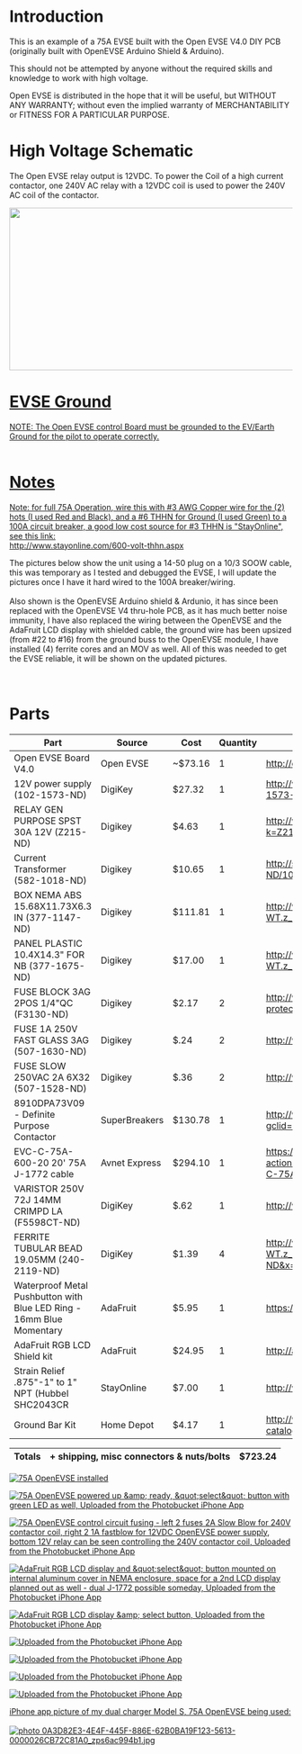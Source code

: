 # Introduction #

This is an example of a 75A EVSE built with the Open EVSE V4.0 DIY PCB (originally built with OpenEVSE Arduino Shield & Arduino).

This should not be attempted by anyone without the required skills and knowledge to work with high voltage.

Open EVSE is distributed in the hope that it will be useful,
but WITHOUT ANY WARRANTY; without even the implied warranty of
MERCHANTABILITY or FITNESS FOR A PARTICULAR PURPOSE.

# High Voltage Schematic #
The Open EVSE relay output is 12VDC. To power the Coil of a high current contactor, one 240V AC relay with a 12VDC coil is used to power the 240V AC coil of the contactor.

<a href='http://www.flickr.com/photos/60192309@N05/6550446647/' title='Untitled by chris1howell, on Flickr'><img src='http://farm8.staticflickr.com/7165/6550446647_14a4dd680b_z.jpg' width='640' height='289'>

<h1>EVSE Ground</h1>

NOTE: The Open EVSE control Board must be grounded to the EV/Earth Ground for the pilot to operate correctly.<br>
<br>
<h1>Notes</h1>

Note: for full 75A Operation, wire this with #3 AWG Copper wire for the (2) hots (I used Red and Black), and a #6 THHN for Ground (I used Green) to a 100A circuit breaker, a good low cost source for #3 THHN is "StayOnline", see this link:<br>
<a href='http://www.stayonline.com/600-volt-thhn.aspx'>http://www.stayonline.com/600-volt-thhn.aspx</a>

The pictures below show the unit using a 14-50 plug on a 10/3 SOOW cable, this was temporary as I tested and debugged the EVSE, I will update the pictures once I have it hard wired to the 100A breaker/wiring.<br>
<br>
Also shown is the OpenEVSE Arduino shield & Ardunio, it has since been replaced with the OpenEVSE V4 thru-hole PCB, as it has much better noise immunity, I have also replaced the wiring between the OpenEVSE and the AdaFruit LCD display with shielded cable, the ground wire has been upsized (from #22 to #16) from the ground buss to the OpenEVSE module, I have installed (4) ferrite cores and an MOV as well.  All of this was needed to get the EVSE reliable, it will be shown on the updated pictures.<br>
<br>
<br>
<h1>Parts</h1>

<table><thead><th> Part </th><th> Source </th><th> Cost </th><th> Quantity </th><th> Link </th></thead><tbody>
<tr><td> Open EVSE Board V4.0 </td><td> Open EVSE </td><td> ~$73.16 </td><td> 1 </td><td> <a href='http://code.google.com/p/open-evse/wiki/OpenEVSEv4partslist'>http://code.google.com/p/open-evse/wiki/OpenEVSEv4partslist</a> </td></tr>
<tr><td> 12V power supply (102-1573-ND) </td><td> DigiKey </td><td> $27.32 </td><td> 1 </td><td>  <a href='http://www.digikey.com/product-search/en?lang=en&site=us&KeyWords=102-1573-ND'>http://www.digikey.com/product-search/en?lang=en&amp;site=us&amp;KeyWords=102-1573-ND</a> </td></tr>
<tr><td> RELAY GEN PURPOSE SPST 30A 12V (Z215-ND) </td><td> Digikey </td><td> $4.63 </td><td> 1 </td><td> <a href='http://www.digikey.com/product-search/en/relays/power-over-2-amps/1049447?k=Z215-ND'>http://www.digikey.com/product-search/en/relays/power-over-2-amps/1049447?k=Z215-ND</a> </td></tr>
<tr><td> Current Transformer (582-1018-ND) </td><td> Digikey </td><td> $10.65 </td><td> 1 </td><td> <a href='http://search.digikey.com/us/en/products/CR8420-1000-G/582-1018-ND/1045174'>http://search.digikey.com/us/en/products/CR8420-1000-G/582-1018-ND/1045174</a> </td></tr>
<tr><td> BOX NEMA ABS 15.68X11.73X6.3 IN (377-1147-ND) </td><td> Digikey </td><td> $111.81 </td><td> 1 </td><td> <a href='http://www.digikey.com/scripts/DkSearch/dksus.dll?WT.z_header=search_go&lang=en&keywords=377-1147-ND&x=0&y=0&cur=USD'>http://www.digikey.com/scripts/DkSearch/dksus.dll?WT.z_header=search_go&amp;lang=en&amp;keywords=377-1147-ND&amp;x=0&amp;y=0&amp;cur=USD</a> </td></tr>
<tr><td> PANEL PLASTIC 10.4X14.3" FOR NB (377-1675-ND) </td><td> Digikey </td><td> $17.00 </td><td> 1 </td><td> <a href='http://www.digikey.com/scripts/DkSearch/dksus.dll?WT.z_header=search_go&lang=en&keywords=377-1675-ND&x=0&y=0&cur=USD'>http://www.digikey.com/scripts/DkSearch/dksus.dll?WT.z_header=search_go&amp;lang=en&amp;keywords=377-1675-ND&amp;x=0&amp;y=0&amp;cur=USD</a> </td></tr>
<tr><td> FUSE BLOCK 3AG 2POS 1/4"QC (F3130-ND) </td><td> Digikey </td><td> $2.17 </td><td> 2 </td><td> <a href='http://www.digikey.com/product-search/en/circuit-protection/fuseholders/655422?k=F3130-ND'>http://www.digikey.com/product-search/en/circuit-protection/fuseholders/655422?k=F3130-ND</a> </td></tr>
<tr><td> FUSE 1A 250V FAST GLASS 3AG (507-1630-ND) </td><td> Digikey </td><td> $.24 </td><td> 2</td><td> <a href='http://www.digikey.com/product-detail/en/3AG%201-R/507-1630-ND/1009882'>http://www.digikey.com/product-detail/en/3AG%201-R/507-1630-ND/1009882</a> </td></tr>
<tr><td> FUSE SLOW 250VAC 2A 6X32 (507-1528-ND) </td><td> Digikey </td><td> $.36 </td><td> 2 </td><td> <a href='http://www.digikey.com/product-detail/en/3SB%202-R/507-1528-ND/1009751'>http://www.digikey.com/product-detail/en/3SB%202-R/507-1528-ND/1009751</a> </td></tr>
<tr><td> 8910DPA73V09 - Definite Purpose Contactor </td><td> SuperBreakers </td><td> $130.78 </td><td> 1 </td><td> <a href='http://www.superbreakers.net/8910dpa73v09.html?gclid=COrCtO_enbMCFUOK4AodbwUANA'>http://www.superbreakers.net/8910dpa73v09.html?gclid=COrCtO_enbMCFUOK4AodbwUANA</a> </td></tr>
<tr><td> EVC-C-75A-600-20 20' 75A J-1772 cable</td><td> Avnet Express </td><td> $294.10 </td><td> 1 </td><td> <a href='https://avnetexpress.avnet.com/store/em/EMController?action=products&N=0&langId=-1&storeId=500201&catalogId=500201&term=EVC-C-75A-600S-20/'>https://avnetexpress.avnet.com/store/em/EMController?action=products&amp;N=0&amp;langId=-1&amp;storeId=500201&amp;catalogId=500201&amp;term=EVC-C-75A-600S-20/</a> </td></tr>
<tr><td> VARISTOR 250V 72J 14MM CRIMPD LA (F5598CT-ND) </td><td> DigiKey </td><td> $.62 </td><td> 1 </td><td> <a href='http://www.digikey.com/product-detail/en/V250LT20AP/F5598CT-ND/3307079'>http://www.digikey.com/product-detail/en/V250LT20AP/F5598CT-ND/3307079</a> </td></tr>
<tr><td> FERRITE TUBULAR BEAD 19.05MM (240-2119-ND) </td><td> DigiKey </td><td> $1.39 </td><td> 4 </td><td> <a href='http://www.digikey.com/scripts/DkSearch/dksus.dll?WT.z_header=search_go&lang=en&keywords=240-2119-ND&x=15&y=15&cur=USD'>http://www.digikey.com/scripts/DkSearch/dksus.dll?WT.z_header=search_go&amp;lang=en&amp;keywords=240-2119-ND&amp;x=15&amp;y=15&amp;cur=USD</a> </td></tr>
<tr><td> Waterproof Metal Pushbutton with Blue LED Ring - 16mm Blue Momentary </td><td> AdaFruit </td><td> $5.95 </td><td> 1 </td><td> <a href='https://www.adafruit.com/products/481'>https://www.adafruit.com/products/481</a> </td></tr>
<tr><td> AdaFruit RGB LCD Shield kit </td><td> AdaFruit </td><td> $24.95 </td><td> 1 </td><td> <a href='http://adafruit.com/products/714'>http://adafruit.com/products/714</a> </td></tr>
<tr><td> Strain Relief .875"-1" to 1" NPT (Hubbel SHC2043CR </td><td> StayOnline </td><td> $7.00 </td><td> 1 </td><td> <a href='http://www.stayonline.com/detail.aspx?id=17209'>http://www.stayonline.com/detail.aspx?id=17209</a> </td></tr>
<tr><td> Ground Bar Kit </td><td> Home Depot </td><td> $4.17 </td><td> 1 </td><td> <a href='http://www.homedepot.com/h_d1/N-5yc1v/R-100207842/h_d2/ProductDisplay?catalogId=10053&langId=-1&keyword=Ground+Bar+Kit'>http://www.homedepot.com/h_d1/N-5yc1v/R-100207842/h_d2/ProductDisplay?catalogId=10053&amp;langId=-1&amp;keyword=Ground+Bar+Kit</a> </td></tr></tbody></table>

<table><thead><th> Totals </th><th> + shipping, misc connectors & nuts/bolts </th><th> $723.24 </th></thead><tbody></tbody></table>

<a href='http://s461.photobucket.com/albums/qq333/mitch672/OpenEVSE/?action=view&amp;current=75AOpenEVSEinstalled.jpg'><img src='http://i461.photobucket.com/albums/qq333/mitch672/OpenEVSE/75AOpenEVSEinstalled.jpg' alt='75A OpenEVSE installed' border='0'>

<a href='http://s461.photobucket.com/albums/qq333/mitch672/OpenEVSE/?action=view&amp;current=014DD906-AF14-47EE-AB1F-5107EF67BE67-2259-00000143634B3BBD.jpg'><img src='http://i461.photobucket.com/albums/qq333/mitch672/OpenEVSE/014DD906-AF14-47EE-AB1F-5107EF67BE67-2259-00000143634B3BBD.jpg' alt='75A OpenEVSE powered up &amp;amp; ready, &amp;quot;select&amp;quot; button with green LED as well, Uploaded from the Photobucket iPhone App' border='0'>

<a href='http://s461.photobucket.com/albums/qq333/mitch672/OpenEVSE/?action=view&amp;current=null-4.jpg'><img src='http://i461.photobucket.com/albums/qq333/mitch672/OpenEVSE/null-4.jpg' alt='75A OpenEVSE control circuit fusing - left 2 fuses 2A Slow Blow for 240V contactor coil, right 2 1A fastblow for 12VDC OpenEVSE power supply, bottom 12V relay can be seen controlling the 240V contactor coil, Uploaded from the Photobucket iPhone App' border='0'>

<a href='http://s461.photobucket.com/albums/qq333/mitch672/OpenEVSE/?action=view&amp;current=null-6.jpg'><img src='http://i461.photobucket.com/albums/qq333/mitch672/OpenEVSE/null-6.jpg' alt='AdaFruit RGB LCD display and &amp;quot;select&amp;quot; button mounted on internal aluminum cover in NEMA enclosure, space for a 2nd LCD display planned out as well - dual J-1772 possible someday, Uploaded from the Photobucket iPhone App' border='0'>

<a href='http://s461.photobucket.com/albums/qq333/mitch672/OpenEVSE/?action=view&amp;current=null-8.jpg'><img src='http://i461.photobucket.com/albums/qq333/mitch672/OpenEVSE/null-8.jpg' alt='AdaFruit RGB LCD display &amp;amp; select button, Uploaded from the Photobucket iPhone App' border='0'>

<a href='http://s461.photobucket.com/albums/qq333/mitch672/?action=view&amp;current=26522D07-655F-4C03-87DE-4E36356468F8-11123-00000408D4734485.jpg'><img src='http://i461.photobucket.com/albums/qq333/mitch672/26522D07-655F-4C03-87DE-4E36356468F8-11123-00000408D4734485.jpg' alt='Uploaded from the Photobucket iPhone App' border='0'>

<a href='http://s461.photobucket.com/albums/qq333/mitch672/?action=view&amp;current=F7BB4CC4-33C2-455E-AEC2-BB09AE415DE1-11123-00000408D247C7D5.jpg'><img src='http://i461.photobucket.com/albums/qq333/mitch672/F7BB4CC4-33C2-455E-AEC2-BB09AE415DE1-11123-00000408D247C7D5.jpg' alt='Uploaded from the Photobucket iPhone App' border='0'>

<a href='http://s461.photobucket.com/albums/qq333/mitch672/?action=view&amp;current=D268F8E7-441F-464C-8A1B-940ADAA73D62-11123-00000408CD725033.jpg'><img src='http://i461.photobucket.com/albums/qq333/mitch672/D268F8E7-441F-464C-8A1B-940ADAA73D62-11123-00000408CD725033.jpg' alt='Uploaded from the Photobucket iPhone App' border='0'>

<a href='http://s461.photobucket.com/albums/qq333/mitch672/?action=view&amp;current=7830E66F-515B-4D3C-B5AE-CE2AA9C3672F-11123-00000408CA92DB83.jpg'><img src='http://i461.photobucket.com/albums/qq333/mitch672/7830E66F-515B-4D3C-B5AE-CE2AA9C3672F-11123-00000408CA92DB83.jpg' alt='Uploaded from the Photobucket iPhone App' border='0'>

iPhone app picture of my dual charger Model S, 75A OpenEVSE being used:<br>
<br>
<a href='http://s461.beta.photobucket.com/user/mitch672/media/0A3D82E3-4E4F-445F-886E-62B0BA19F123-5613-0000026CB72C81A0_zps6ac994b1.jpg.html'><img src='http://i461.photobucket.com/albums/qq333/mitch672/0A3D82E3-4E4F-445F-886E-62B0BA19F123-5613-0000026CB72C81A0_zps6ac994b1.jpg' alt=' photo 0A3D82E3-4E4F-445F-886E-62B0BA19F123-5613-0000026CB72C81A0_zps6ac994b1.jpg' border='0' />